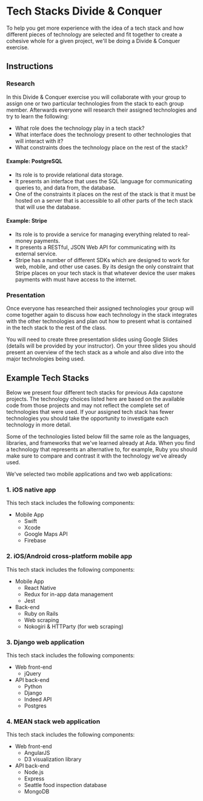 # Tech Stacks Divide & Conquer
To help you get more experience with the idea of a tech stack and how different pieces of technology are selected and fit together to create a cohesive whole for a given project, we'll be doing a Divide & Conquer exercise.

## Instructions
### Research
In this Divide & Conquer exercise you will collaborate with your group to assign one or two particular technologies from the stack to each group member. Afterwards everyone will research their assigned technologies and try to learn the following:

* What role does the technology play in a tech stack?
* What interface does the technology present to other technologies that will interact with it?
* What constraints does the technology place on the rest of the stack?

#### Example: **PostgreSQL**
* Its role is to provide relational data storage.
* It presents an interface that uses the SQL language for communicating queries to, and data from, the database.
* One of the constraints it places on the rest of the stack is that it must be hosted on a server that is accessible to all other parts of the tech stack that will use the database.

#### Example: **Stripe**
* Its role is to provide a service for managing everything related to real-money payments.
* It presents a RESTful, JSON Web API for communicating with its external service.
* Stripe has a number of different SDKs which are designed to work for web, mobile, and other use cases. By its design the only constraint that Stripe places on your tech stack is that whatever device the user makes payments with must have access to the internet.

### Presentation
Once everyone has researched their assigned technologies your group will come together again to discuss how each technology in the stack integrates with the other technologies and plan out how to present what is contained in the tech stack to the rest of the class.

You will need to create three presentation slides using Google Slides (details will be provided by your instructor). On your three slides you should present an overview of the tech stack as a whole and also dive into the major technologies being used.

## Example Tech Stacks
Below we present four different tech stacks for previous Ada capstone projects. The technology choices listed here are based on the available code from those projects and may not reflect the complete set of technologies that were used. If your assigned tech stack has fewer technologies you should take the opportunity to investigate each technology in more detail.

Some of the technologies listed below fill the same role as the languages, libraries, and frameworks that we've learned already at Ada. When you find a technology that represents an alternative to, for example, Ruby you should make sure to compare and contrast it with the technology we've already used.

We've selected two mobile applications and two web applications:

### 1. iOS native app
This tech stack includes the following components:
* Mobile App
  * Swift
  * Xcode
  * Google Maps API
  * Firebase

### 2. iOS/Android cross-platform mobile app
This tech stack includes the following components:
* Mobile App
  * React Native
  * Redux for in-app data management
  * Jest
* Back-end
  * Ruby on Rails
  * Web scraping
  * Nokogiri & HTTParty (for web scraping)

### 3. Django web application
This tech stack includes the following components:
* Web front-end
  * jQuery
* API back-end
  * Python
  * Django
  * Indeed API
  * Postgres

### 4. MEAN stack web application
This tech stack includes the following components:
* Web front-end
  * AngularJS
  * D3 visualization library
* API back-end
  * Node.js
  * Express
  * Seattle food inspection database
  * MongoDB
